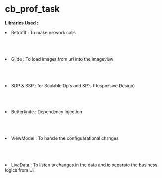 # cb_prof_task

<b>Libraries Used :</b>

<li> Retrofit :  To make network calls</li> <br><br></br></br>

<li> Glide :  To load images from url into the imageview </li> <br><br></br></br>

<li> SDP & SSP :  for Scalable Dp's and SP's (Responsive Design)</li> <br><br></br></br>

<li> Butterknife :  Dependency Injection </li> <br><br></br></br>

<li> ViewModel :  To handle the configuarational changes</li> <br><br></br></br>

<li> LiveData :  To listen to changes in the data and to separate the business logics from Ui</li> <br><br></br></br>






